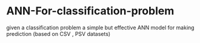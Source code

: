 # ANN-For-classification-problem
given a classification problem a simple but effective ANN model for making prediction (based on CSV , PSV datasets)
